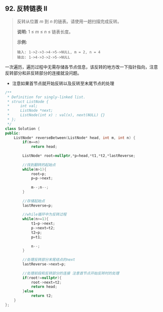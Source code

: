 ## 92. 反转链表 II



> 反转从位置 *m* 到 *n* 的链表。请使用一趟扫描完成反转。
>
> **说明:**
> 1 ≤ *m* ≤ *n* ≤ 链表长度。
>
> **示例:**
>
> ```
> 输入: 1->2->3->4->5->NULL, m = 2, n = 4
> 输出: 1->4->3->2->5->NULL
> ```



一次遍历，遍历过程中无需存储各节点信息，该反转的地方改一下指针指向，注意反转部分和非反转部分的连接就没问题。

- 注意如果首节点就开始反转以及反转至末尾节点的处理



```C++
/**
 * Definition for singly-linked list.
 * struct ListNode {
 *     int val;
 *     ListNode *next;
 *     ListNode(int x) : val(x), next(NULL) {}
 * };
 */
class Solution {
public:
    ListNode* reverseBetween(ListNode* head, int m, int n) {
        if(m==n)
            return head;
        
        ListNode* root=nullptr,*p=head,*t1,*t2,*lastReverse;
        
        //找到翻转的起始点
        while(m>1){
            root=p;
            p=p->next;
            
            m--;n--;
        }
        
        //存储起始点
        lastReverse=p;
        
        //while循环中为反转过程
        while(n>=1){
            t1=p->next;
            p->next=t2;
            t2=p;
            p=t1;
            
            n--;
        }
        
        //处理反转部分末尾结点的next
        lastReverse->next=p;
        
        //处理前段和反转部分的连接 注意首节点开始反转时的处理
        if(root!=nullptr){
            root->next=t2;
            return head;
        }else
            return t2;
    }
};
```

